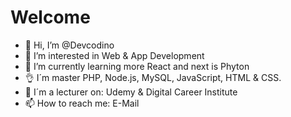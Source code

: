 # Welcome

- 👋 Hi, I’m @Devcodino
- 👀 I’m interested in Web & App Development 
- 🌱 I’m currently learning more React and next is Phyton
- 👌 I´m master PHP, Node.js, MySQL, JavaScript, HTML & CSS.
- 💞️ I´m a lecturer on: Udemy & Digital Career Institute
- 📫 How to reach me: E-Mail

<!---
Devcodino/Devcodino is a ✨ special ✨ repository because its `README.md` (this file) appears on your GitHub profile.
You can click the Preview link to take a look at your changes.
--->
